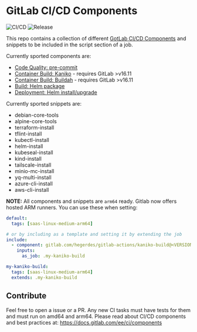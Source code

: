 # GitLab CI/CD Components
![CI/CD](https://gitlab.com/hegerdes/gitlab-actions/badges/main/pipeline.svg)
![Release](https://gitlab.com/hegerdes/gitlab-actions/-/badges/release.svg)

This repo contains a collection of different [GotLab CI/CD Components](https://about.gitlab.com/blog/2023/12/21/introducing-the-gitlab-ci-cd-catalog-beta/) and snippets to be included in the script section of a job.

Currently sported components are:
 * [Code Quality: pre-commit](https://gitlab.com/hegerdes/gitlab-actions/-/tree/main/templates/pre-commit.md)
 * [Container Build: Kaniko](https://gitlab.com/hegerdes/gitlab-actions/-/tree/main/templates/kaniko-build.md) - requires GitLab >v16.11
 * [Container Build: Buildah](https://gitlab.com/hegerdes/gitlab-actions/-/tree/main/templates/buildash-build.md) - requires GitLab >v16.11
 * [Build: Helm package](https://gitlab.com/hegerdes/gitlab-actions/-/tree/main/templates/helm-package.md)
 * [Deployment: Helm install/upgrade](https://gitlab.com/hegerdes/gitlab-actions/-/tree/main/templates/helm-install.md)

Currently sported snippets are:
 * debian-core-tools
 * alpine-core-tools
 * terraform-install
 * tflint-install
 * kubectl-install
 * helm-install
 * kubeseal-install
 * kind-install
 * tailscale-install
 * minio-mc-install
 * yq-multi-install
 * azure-cli-install
 * aws-cli-install

**NOTE:** All components and snippets are `arm64` ready. Gitlab now offers hosted ARM runners. You can use these when setting:
```yaml
default:
  tags: [saas-linux-medium-arm64]

# or by including as a template and setting it by extending the job
include:
  - component: gitlab.com/hegerdes/gitlab-actions/kaniko-build@<VERSION>
    inputs:
      as_job: .my-kaniko-build

my-kaniko-build:
  tags: [saas-linux-medium-arm64]
  extends: .my-kaniko-build
```

## Contribute

Feel free to open a issue or a PR. Any new CI tasks must have tests for them and must run on amd64 and arm64.
Please read about CI/CD components and best practices at: https://docs.gitlab.com/ee/ci/components
